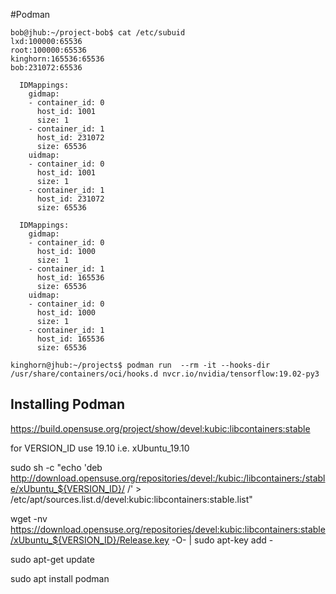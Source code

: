 #Podman

```
bob@jhub:~/project-bob$ cat /etc/subuid
lxd:100000:65536
root:100000:65536
kinghorn:165536:65536
bob:231072:65536
```

```
  IDMappings:
    gidmap:
    - container_id: 0
      host_id: 1001
      size: 1
    - container_id: 1
      host_id: 231072
      size: 65536
    uidmap:
    - container_id: 0
      host_id: 1001
      size: 1
    - container_id: 1
      host_id: 231072
      size: 65536
```

```
  IDMappings:
    gidmap:
    - container_id: 0
      host_id: 1000
      size: 1
    - container_id: 1
      host_id: 165536
      size: 65536
    uidmap:
    - container_id: 0
      host_id: 1000
      size: 1
    - container_id: 1
      host_id: 165536
      size: 65536
```

```
kinghorn@jhub:~/projects$ podman run  --rm -it --hooks-dir /usr/share/containers/oci/hooks.d nvcr.io/nvidia/tensorflow:19.02-py3
```

## Installing Podman

https://build.opensuse.org/project/show/devel:kubic:libcontainers:stable

for VERSION_ID use 19.10   i.e. xUbuntu_19.10

sudo sh -c "echo 'deb http://download.opensuse.org/repositories/devel:/kubic:/libcontainers:/stable/xUbuntu_${VERSION_ID}/ /' > /etc/apt/sources.list.d/devel:kubic:libcontainers:stable.list"

wget -nv https://download.opensuse.org/repositories/devel:kubic:libcontainers:stable/xUbuntu_${VERSION_ID}/Release.key -O- | sudo apt-key add -

sudo apt-get update

sudo apt install podman 



